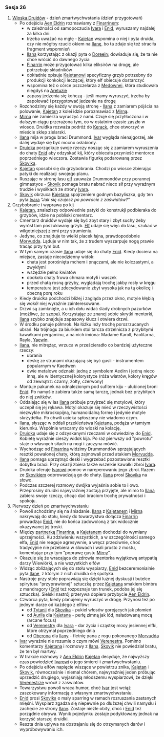 ### Sesja 26
1. [Wioska Druidów](#l_wioska) - dzień zmartwychwstania (dzień przygotowań)
    * Po odejściu [Aen Eldrin](#r_aen_eldrin) rozmawiamy z [Finarrinem](#p_druid_finarrin):
        * w zależności od samopoczucia [Ivara](#p_ivar) i [Enid](#p_enid), wyruszamy najdalej za kilka dni
        * trzeba uważać na mgłę - [Kajetan](#g_kajetan) wspomina o niej i pyta druida, czy nie mógłby rzucić okiem na [Ilanę](#g_ilana), bo ta zdaje się też straciła fragment wspomnień
        * [Ilana](#g_ilana) korzystając z okazji pyta o [Doreein](#p_doreein); dowiaduje się, że ta nie chce wrócić do dawnego życia
        * [Finarrin](#p_druid_finarrin) może przygotować kilka eliksirów na drogę, ale potrzebuje składników
        * dokładnie opisuje [Kajetanowi](#g_kajetan) specyficzny grzyb potrzebny do produkcji konkokcji leczącej, który elf obiecuje dostarczyć
        * wspomina też o córce pszczelarza z [Medownej](#l_medowna), która studiowała niegdyś na [Aretuzie](#l_wyspa_thanedd)
        * zapasy jedzenia się kończą - jeśli mamy wyruszyć, trzeba by zapolować i przygotować jedzenie na drogę
    * Rozchodzimy się każdy w swoją stronę - [Ilana](#g_ilana) z zamiarem pójścia na polowanie, [Kajetan](#g_kajetan) z kolei idzie porozmawiać z [Mirną](#p_mirna).
    * [Mirna](#p_mirna) nie zamierza wyruszyć z nami. Czuje się przytłoczona i w dalszym ciągu przerażona tym, co w ostatnim czasie zaszło w wiosce. Druidka rozważa podróż do [Kerack](#l_kerack), chce otworzyć w mieście sklep zielarski.
    * [Ilana](#g_ilana) mija w progu braci Drummond. [Ivar](#p_ivar) wygląda nienajgorzej, ale dalej wydaje się być mocno osłabiony.
    * [Druidka](#g_ilana) porządkuje swoje rzeczy nosząc się z zamiarem wyruszenia do chaty [Enid](#p_enid) aby odzyskać kij, który obiecała przynieść mentorce poprzedniego wieczora. Zostawia figurkę podarowaną przez [Skovika](#p_skovik).
    * [Kajetan](#g_kajetan) sposobi się do grzybobrania. Chodzi po wiosce zbierając patyki do realizacji swojego planu. 
    * Ruszając w stronę lasu [elf](#g_kajetan) zauważa Drummondów przy porannej gimnastyce - [Skovik](#p_skovik) pomaga bratu nabrać nieco sił przy wyraźnym trudzie i wysiłkach ze strony [Ivara](#p_ivar).
    * [Skovik](#p_skovik) obrzuca [Kajetana](#g_kajetan) spojrzeniem godnym bazyliszka, gdy ten pyta [Ivara](#p_ivar) _"Jak się czujesz po powrocie z zaświatów?"_
2. Grzybobranie i wyprawa po kij
    * [Kajetan](#g_kajetan), znalazłszy odpowiednie patyki do konstrukji podbieraka do grzybów, idzie na pobliski cmentarz.
    * Cmentarz druidów wydaje się być zbyt stary i zbyt suchy żeby wyrósł tam poszukiwany grzyb. [Elf](#g_kajetan) udaje się więc do lasu, szukać w wilgotniejszej ziemi przy strumieniu.
    * Jedyne, co znajduje to wielki placek łajna, prawdopodobnie [Morvudda](#b_bizoktor). Ląduje w nim tak, że z trudem wyszarpuje nogę prawie tracąc przy tym but.
    * W tym samym czasie [Ilana](#g_ilana) udaje się do chaty [Enid](#g_ilana). Kiedy dociera na miejsce, zastaje niecodzienny widok: 
        * chata jest porośnięta mchem i pnączami, ale nie kolczastymi, a zwykłymi
        * wszędzie pełno kwiatów
        * dookoła chaty fruwa chmara motyli i waszek
        * przed chatą rosną grzyby, wyglądają trochę jakby rosły w kręgu
        * temperatura jest zdecydowanie zbyt wysoka jak na tą okolicę i obecną porę roku
    * Kiedy druidka podchodzi bliżej i zagląda przez okno, motyle kłębią się wokół niej wyraźnie zainteresowane.
    * Drzwi są zamknięte, a u ich dołu widać ślady drobnych pazurków (możliwe, że szopa). Korzystając ze znanej sobie skrytki mentorki, [Ilana](#g_ilana) szybko znajduje zapasowy klucz i otwiera drzwi.
    * W środku panuje półmrok. Na łóżku leży trochę porozrzucanych ubrań. Na trójnogu za biurkiem stoi tarcza strzelnicza z przybitymi kawałkami pergaminu, a na nich imiona: Madame Karoll, Faolitarna, Rayla, [Yaewin](#p_yaevinn).
    * [Ilana](#g_ilana), nie mitrężąc, wrzuca w prześcieradło co bardziej użyteczne rzeczy:
        * ubrania
        * deskę ze strunami okazującą się być gusli - instrumentem popularnym w Kaedwen
        * dwie metalowe odznaki: jedną z symbolem Aedirn i jedną nieco inną, ale w identycznej kolorystyce (róża wiatrów, kolory kręgów od zewnątrz: czarny, żółty, czerwony)
    * Montuje pakunek na odnalezionym pod sufitem kiju - ulubionej broni [Enid](#p_enid). Po namyśle zabiera także samą tarczę, jednak bez przybitych do niej zwitków.
    * Oddalając się w las [Ilana](#g_ilana) próbuje przyjrzeć się motylowi, który uczepił się jej rękawa. Motyl okazuje się mieć w rzeczywistości niezwykle mikroskopijną, humanoidalną formę i jedynie motyle skrzydełka. Po chwili ucieka spłoszony nie wiadomo czym.
    * [Ilana](#g_ilana), słysząc w oddali przekleństwa [Kajetana](#g_kajetan), podąża w tamtym kierunku. Wspólnie wracamy do wioski na kolację.
    * [Druidka](#g_ilana) udaje się z odzyskanymi rzeczami w odwiedziny do [Enid](#p_enid). Kobietę wyraźnie cieszy widok kija. Po raz pierwszy od "powrotu" staje o własnych siłach na nogi i zaczyna mówić.
    * Wychodząc od [Finarrina](#p_druid_finarrin) widzimy Drummondów sprzątających resztki powalonej chaty, którą zajmowali przed atakiem [Morvudda](#b_bizoktor). 
    * [Ilana](#g_ilana) pomaga uprzątnąć deski i wygrzebać pozostawione resztki dobytku braci. Przy okazji zbiera także wszelkie kawałki zbroi [Ivara](#p_ivar).
    * Druidka oferuje [Ivarowi](#p_ivar) pomoc w nareperowaniu jego zbroi. Razem ze [Skovikiem](#p_skovik) odprowadzają go do chaty. [Ilana](#g_ilana) prosi [Skovika](#p_skovik) na słowo.
    * Podczas szczerej rozmowy dwójka wyjaśnia sobie to i owo. Przeprosiny druidki najwyraźniej zostają przyjęte, ale mimo to [Ilana](#g_ilana) zabiera swoje rzeczy, chcąc dać braciom trochę prywatności i spokoju.
3. Pierwszy dzień po zmartwychwstaniu
    * Powoli schodzimy się na śniadanie. [Ilana](#g_ilana) z [Kajetanem](#g_kajetan) i [Mirną](#p_mirna) nakrywają do stołu, kiedy do towarzystwa dołącza [Finarrin](#p_druid_finarrin) prowadząc [Enid](#p_enid), nie do końca zadowoloną z tak widocznie okazywanej jej troski.
    * Między [partnerką Finarrina](#p_enid), a [Kajetanem](#g_kajetan) dochodzi do wymiany uprzejmości. Ku zdziwieniu wszystkich, a w szczególności samego elfa, [Enid](#p_enid) nie reaguje agresywnie, a wręcz przeciwnie, choć tradycyjnie nie przebiera w słowach i wali prosto z mostu, komentując przy tym "poprawę gustu [Mirny](#p_mirna)".
    * Okazuje się że wracająca do zdrowia mentorka wyjątkową antypatią darzy Wiewiórki, a nie wszystkich elfów
    * Widząc zbliżających się do stołu wyspiarzy, [Enid](#p_enid) bezceremonialnie pyta [Ilanę](#g_ilana), z którym z nich druidka się spotyka.
    * Nastroje przy stole poprawiają się dzięki luźnej dyskusji i butelce spirytusu "przyprawionej" sztuczką przez [Kajetana](#g_kajetan) smakiem bimbru z mandragory ([Enid](#p_enid) też rozpoznaje ten trunek, podoba jej się sztuczka). Sielski nastrój przerywa dopiero przybycie [Aen Eldrin](#r_aen_eldrin).
    * Czwórca pyta, kiedy planujemy wyruszyć w drogę. Przynosi też po jednym darze od każdego z elfów: 
        * od [Tytanii](#p_tytania) dla [Skovika](#p_skovik) - pukiel włosów gorejących jak płomień
        * od [Aurila](#p_auril) dla [Kajetana](#g_kajetan) - perłę zimną jak lód, naładowaną mocą (arcane focus)
        * od [Verenestry](#p_verenestra) dla [Ivara](#p_ivar) - dar życia i cząstkę mocy jesiennej elfki, które otrzymał poprzedniego dnia
        * od [Oberona](#p_oberon) dla [Ilany](#g_ilana) - fletnię pana z rogu pokonanego [Morvudda](#b_bizoktor)
    * [Ivar](#p_ivar) wyraźnie nie rozumie o czym mówi [Verenestra](#p_verenestra). Pomimo komentarzy [Kajetana](#g_kajetan) i rozmowy z [Ilaną](#g_ilana), [Skovik](#p_skovik) nie powiedział bratu, że ten był martwy.
    * W trakcie rozmowy z [Aen Eldrin](#r_aen_eldrin) [Kajetan](#g_kajetan) decyduje, że najwyższy czas powiedzieć [Ivarowi](#p_ivar) o jego śmierci i zmartwychwstaniu.
    * Po odejściu elfów napięcie wiszące w powietrzu znika, [Kajetan](#g_kajetan) i [Skovik](#p_skovik), równocześnie i niemal chórem, najwyraźniej jeden próbując uprzedzić drugiego, wyjaśniają młodszemu wyspiarzowi, że dzięki [Verenestrze](#p_ivar) wrócił z zaświatów.
    * Towarzystwu powoli wraca humor, choć [Ivar](#p_ivar) jest wciąż zaszokowany informacją o własnym zmartwychwstaniu.
    * [Enid](#p_enid) prosi [Skovika](#p_skovik) o mały sparring w ramach rozruszania zastanych mięśni. Wyspiarz zgadza się niepewnie po dłuższej chwili namysłu i zachęcie ze strony [Ilany](#g_ilana). Zostaje nieźle obity, choć i [Enid](#p_enid) też porządnie obrywa. Wynik pojedynku zostaje podyktowany jednak na korzyść starszej druidki.
    * Reszta dnia upływa na dostrajaniu się do otrzymanych darów i wypróbowywaniu ich.